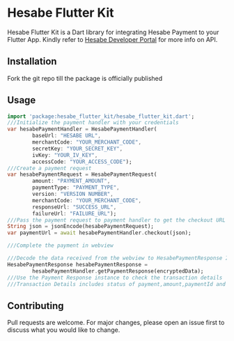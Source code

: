 # Hesabe Flutter Kit

Hesabe Flutter Kit is a Dart library for integrating Hesabe Payment to your Flutter App.
Kindly refer to [Hesabe Developer Portal](https://developer.hesabe.com) for more info on API.

## Installation

Fork the git repo till the package is officially published

## Usage

```dart
import 'package:hesabe_flutter_kit/hesabe_flutter_kit.dart';
///Initialize the payment handler with your credentials
var hesabePaymentHandler = HesabePaymentHandler(
        baseUrl: "HESABE URL",
        merchantCode: "YOUR_MERCHANT_CODE",
        secretKey: "YOUR_SECRET_KEY",
        ivKey: "YOUR_IV_KEY",
        accessCode: "YOUR_ACCESS_CODE");
///Create a payment request
var hesabePaymentRequest = HesabePaymentRequest(
        amount: "PAYMENT_AMOUNT",
        paymentType: "PAYMENT_TYPE",
        version: "VERSION NUMBER",
        merchantCode: "YOUR_MERCHANT_CODE",
        responseUrl: "SUCCESS_URL",
        failureUrl: "FAILURE_URL");
///Pass the payment request to payment handler to get the checkout URL
String json = jsonEncode(hesabePaymentRequest);
var paymentUrl = await hesabePaymentHandler.checkout(json);

///Complete the payment in webview

///Decode the data received from the webview to HesabePaymentResponse Instance
HesabePaymentResponse hesabePaymentResponse =
        hesabePaymentHandler.getPaymentResponse(encryptedData);
///Use the Payment Response instance to check the transaction details 
///Transaction Details includes status of payment,amount,paymentId and so on
```

## Contributing
Pull requests are welcome. For major changes, please open an issue first to discuss what you would like to change.


